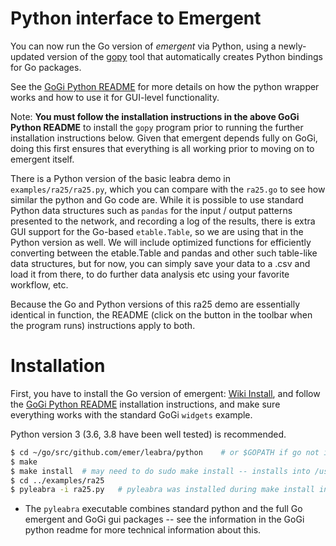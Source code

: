 # Python interface to Emergent

You can now run the Go version of *emergent* via Python, using a newly-updated version of the [gopy](https://github.com/go-python/gopy) tool that automatically creates Python bindings for Go packages. 

See the [GoGi Python README](https://github.com/goki/gi/blob/master/python/README.md) for more details on how the python wrapper works and how to use it for GUI-level functionality.

Note: **You must follow the installation instructions in the above GoGi Python README** to install the `gopy` program prior to running the further installation instructions below.  Given that emergent depends fully on GoGi, doing this first ensures that everything is all working prior to moving on to emergent itself.

There is a Python version of the basic leabra demo in `examples/ra25/ra25.py`, which you can compare with the `ra25.go` to see how similar the python and Go code are.  While it is possible to use standard Python data structures such as `pandas` for the input / output patterns presented to the network, and recording a log of the results, there is extra GUI support for the Go-based `etable.Table`, so we are using that in the Python version as well.  We will include optimized functions for efficiently converting between the etable.Table and pandas and other such table-like data structures, but for now, you can simply save your data to a .csv and load it from there, to do further data analysis etc using your favorite workflow, etc.

Because the Go and Python versions of this ra25 demo are essentially identical in function, the README (click on the button in the toolbar when the program runs) instructions apply to both.

# Installation

First, you have to install the Go version of emergent: [Wiki Install](https://github.com/emer/emergent/wiki/Install), and follow the [GoGi Python README](https://github.com/goki/gi/blob/master/python/README.md) installation instructions, and make sure everything works with the standard GoGi `widgets` example.

Python version 3 (3.6, 3.8 have been well tested) is recommended.

```sh
$ cd ~/go/src/github.com/emer/leabra/python    # or $GOPATH if go not in ~/go
$ make
$ make install  # may need to do sudo make install -- installs into /usr/local/bin and python site-packages
$ cd ../examples/ra25
$ pyleabra -i ra25.py   # pyleabra was installed during make install into /usr/local/bin
```

* The `pyleabra` executable combines standard python and the full Go emergent and GoGi gui packages -- see the information in the GoGi python readme for more technical information about this.


